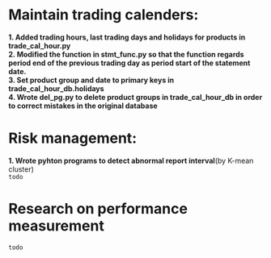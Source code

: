 # Maintain trading calenders:
**1. Added trading hours, last trading days and holidays for products in trade_cal_hour.py**  
**2. Modified the function in stmt_func.py so that the function regards period end of the previous trading day as period start of the statement date.**  
**3. Set product group and date to primary keys in trade_cal_hour_db.holidays**  
**4. Wrote del_pg.py to delete product groups in trade_cal_hour_db in order to correct mistakes in the original database**  

# Risk management:
**1. Wrote pyhton programs to detect abnormal report interval**(by K-mean cluster)  
```todo```

# Research on performance measurement
```todo```
